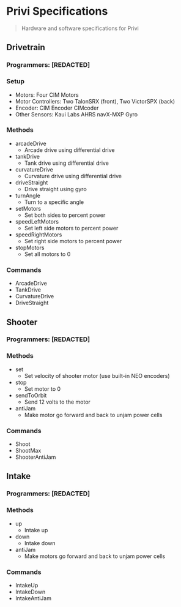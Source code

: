 # Privi Specifications
> Hardware and software specifications for Privi

## Drivetrain
### Programmers: [REDACTED]
### Setup
- Motors: Four CIM Motors
- Motor Controllers: Two TalonSRX (front), Two VictorSPX (back)
- Encoder: CIM Encoder CIMcoder
- Other Sensors: Kaui Labs AHRS navX-MXP Gyro
### Methods
- arcadeDrive
  - Arcade drive using differential drive
- tankDrive
  - Tank drive using differential drive
- curvatureDrive
  - Curvature drive using differential drive
- driveStraight
  - Drive straight using gyro
- turnAngle
  - Turn to a specific angle
- setMotors
  - Set both sides to percent power
- speedLeftMotors
  - Set left side motors to percent power
- speedRightMotors
  - Set right side motors to percent power
- stopMotors
  - Set all motors to 0
### Commands
- ArcadeDrive
- TankDrive
- CurvatureDrive
- DriveStraight

## Shooter
### Programmers: [REDACTED]
### Methods
- set
  - Set velocity of shooter motor (use built-in NEO encoders)
- stop
  - Set motor to 0
- sendToOrbit
  - Send 12 volts to the motor
- antiJam
  - Make motor go forward and back to unjam power cells
### Commands
- Shoot
- ShootMax
- ShooterAntiJam

## Intake
### Programmers: [REDACTED]
### Methods
- up
  - Intake up
- down
  - Intake down
- antiJam
  - Make motors go forward and back to unjam power cells
### Commands
- IntakeUp
- IntakeDown
- IntakeAntiJam
